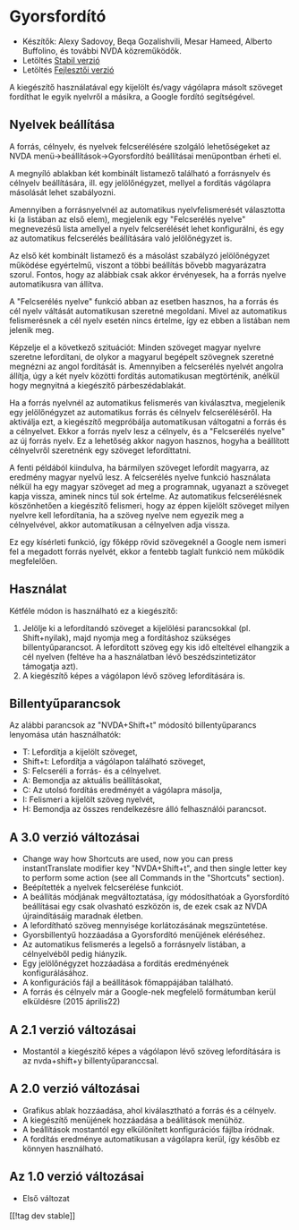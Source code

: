 # Gyorsfordító #

* Készítők: Alexy Sadovoy, Beqa Gozalishvili, Mesar Hameed, Alberto
  Buffolino, és további NVDA közreműködők.
* Letöltés [Stabil verzió][1]
* Letöltés [Fejlesztői verzió][2]

A kiegészítő használatával egy kijelölt és/vagy vágólapra másolt szöveget
fordíthat le egyik nyelvről a másikra, a Google fordító segítségével.

## Nyelvek beállítása ##
A forrás, célnyelv, és nyelvek felcserélésére szolgáló lehetőségeket az NVDA menü->beállítások->Gyorsfordító beállításai menüpontban érheti el.

A megnyíló ablakban két kombinált listamező található a forrásnyelv és
célnyelv beállítására, ill. egy jelölőnégyzet, mellyel a fordítás vágólapra
másolását lehet szabályozni.

Amennyiben a forrásnyelvnél az automatikus nyelvfelismerését választotta ki
(a listában az első elem), megjelenik egy "Felcserélés nyelve" megnevezésű
lista amellyel a nyelv felcserélését lehet konfigurálni, és egy az
automatikus felcserélés beállítására való jelölőnégyzet is.

Az első két kombinált listamező és a másolást szabályzó jelölőnégyzet
működése egyértelmű, viszont a többi beállítás bővebb magyarázatra
szorul. Fontos, hogy az alábbiak csak akkor érvényesek, ha a forrás nyelve
automatikusra van állítva.

A "Felcserélés nyelve" funkció abban az esetben hasznos, ha a forrás és cél
nyelv váltását automatikusan szeretné megoldani. Mivel az automatikus
felismerésnek a cél nyelv esetén nincs értelme, így ez ebben a listában nem
jelenik meg.

Képzelje el a következő szituációt: Minden szöveget magyar nyelvre szeretne
lefordítani, de olykor a magyarul begépelt szövegnek szeretné megnézni az
angol fordítását is. Amennyiben a felcserélés nyelvét angolra állítja, úgy a
két nyelv közötti fordítás automatikusan megtörténik, anélkül hogy megnyitná
a kiegészítő párbeszédablakát.

Ha a forrás nyelvnél az automatikus felismerés van kiválasztva, megjelenik
egy jelölőnégyzet az automatikus forrás és célnyelv felcseréléséről. Ha
aktiválja ezt, a kiegészítő megpróbálja automatikusan váltogatni a forrás és
a célnyelvet. Ekkor a forrás nyelv lesz a célnyelv, és a "Felcserélés
nyelve" az új forrás nyelv. Ez a lehetőség akkor nagyon hasznos, hogyha a
beállított célnyelvről szeretnénk egy szöveget lefordíttatni.

A fenti példából  kiindulva, ha bármilyen szöveget lefordít magyarra, az
eredmény magyar nyelvű lesz. A felcserélés nyelve funkció használata nélkül
ha egy magyar szöveget ad meg a programnak, ugyanazt a szöveget kapja
vissza, aminek nincs túl sok értelme. Az automatikus felcserélésnek
köszönhetően a kiegészítő felismeri, hogy az éppen kijelölt szöveget milyen
nyelvre kell lefordítania, ha a szöveg nyelve nem egyezik meg a
célnyelvével, akkor automatikusan a célnyelven adja vissza.

Ez egy kísérleti funkció, így főképp rövid szövegeknél a Google nem ismeri
fel a megadott forrás nyelvét, ekkor a fentebb taglalt funkció nem működik
megfelelően.

## Használat ##
Kétféle módon is használható ez a kiegészítő:

1. Jelölje ki a lefordítandó szöveget a kijelölési parancsokkal
   (pl. Shift+nyilak), majd nyomja meg a fordításhoz szükséges
   billentyűparancsot. A lefordított szöveg egy kis idő elteltével elhangzik
   a cél nyelven (feltéve ha a használatban lévő beszédszintetizátor
   támogatja azt).
2. A kiegészítő képes a vágólapon lévő szöveg lefordítására is.

## Billentyűparancsok ##
Az alábbi parancsok az "NVDA+Shift+t" módosító billentyűparancs lenyomása
után használhatók:

* T: Lefordítja a kijelölt szöveget,
* Shift+t: Lefordítja a vágólapon található szöveget,
* S: Felcseréli a forrás- és a célnyelvet.
* A: Bemondja az aktuális beállításokat,
* C: Az utolsó fordítás eredményét a vágólapra másolja,
* I: Felismeri a kijelölt szöveg nyelvét,
* H: Bemondja az összes rendelkezésre álló felhasználói parancsot.

## A 3.0 verzió változásai ##
* Change way how Shortcuts are used, now you can press instantTranslate
  modifier key "NVDA+Shift+t", and then single letter key to perform some
  action (see all Commands in the "Shortcuts" section).
* Beépítették a nyelvek felcserélése funkciót.
* A beállítás módjának megváltoztatása, így módosíthatóak a Gyorsfordító
  beállításai egy csak olvasható eszközön is, de ezek csak az NVDA
  újraindításáig maradnak életben.
* A lefordítható szöveg mennyisége korlátozásának megszüntetése.
* Gyorsbillentyű hozzáadása a Gyorsfordító menüjének eléréséhez.
* Az automatikus felismerés a legelső a forrásnyelv listában, a célnyelvéből
  pedig hiányzik.
* Egy jelölőnégyzet hozzáadása a fordítás eredményének konfigurálásához.
* A konfigurációs fájl a beállítások főmappájában található.
* A forrás és célnyelv már a Google-nek megfelelő formátumban kerül
  elküldésre (2015 április22)


## A 2.1 verzió változásai ##
* Mostantól a kiegészítő képes a vágólapon lévő szöveg lefordítására is az
  nvda+shift+y billentyűparanccsal.

## A 2.0 verzió változásai ##
* Grafikus ablak hozzáadása, ahol kiválasztható a forrás és a célnyelv.
* A kiegészítő menüjének hozzáadása a beállítások menühöz.
* A beállítások mostantól egy elkülönített konfigurációs fájlba íródnak.
* A fordítás eredménye automatikusan a vágólapra kerül, így később ez
  könnyen használható.

## Az 1.0 verzió változásai ##
* Első változat


[[!tag dev stable]]

[1]: http://addons.nvda-project.org/files/get.php?file=it

[2]: http://addons.nvda-project.org/files/get.php?file=it-dev

